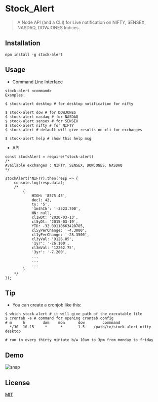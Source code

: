 # Stock_Alert

> A Node API (and a CLI) for Live notification on NIFTY, SENSEX, NASDAQ, DOWJONES Indices.

## Installation
```
npm install -g stock-alert
```
## Usage

* Command Line Interface
```
stock-alert <command>
Examples:

$ stock-alert desktop # for desktop notification for nifty

$ stock-alert dow # for DOWJONES
$ stock-alert nasdaq # for NASDAQ
$ stock-alert sensex # for SENSEX
$ stock-alert nifty # for NIFTY
$ stock-alert # default will give results on cli for exchanges 

$ stock-alert help # show this help msg
```
* API
```
const stockAlert = require("stock-alert)
/*
Available exchanges : NIFTY, SENSEX, DOWJONES, NASDAQ
*/

stockAlert("NIFTY).then(resp => {
    console.log(resp.data);
    /*
        {   
            HIGH: '8575.45',
            decl: 42,
            ty: '5',
            '1mthCh': '-3523.700',
            HN: null,
            cl1wDt: '2020-03-13',
            cl5yDt: '2015-03-19',
            YTD: -32.09118663428785,
            cl5yPerChange: '-4.3000',
            cl1yPerChange: '-28.3500',
            cl3yVal: '9126.85',
            '1yr': '-26.100',
            cl3mVal: '12262.75',
            '3yr': '-7.200',
            ...
            ...
            ...
        }
    */
});
```
## Tip
 * You can create a cronjob like this:

```
$ which stock-alert # it will give path of the executable file
$ crontab -e # command for opening crontab config
# m     h        dom    mon      dow        commmand
  */30  10-15     *      *       1-5    /path/to/stock-alert nifty desktop

# run in every thirty mintute b/w 10am to 3pm from monday to friday
```
## Demo
![snap](https://i.imgur.com/NrcYfgx.png)
## License
[MIT](https://github.com/prdpx7/stock-alert/blob/master/LICENSE)
